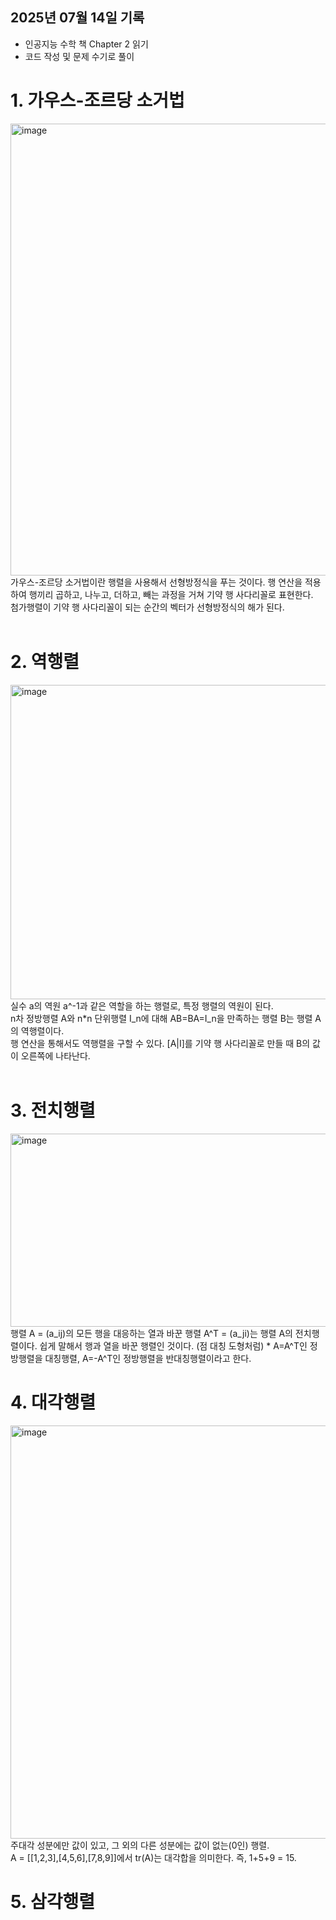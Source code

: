 ## 2025년 07월 14일 기록
- 인공지능 수학 책 Chapter 2 읽기
- 코드 작성 및 문제 수기로 풀이

<h1> 1. 가우스-조르당 소거법</h1>
<img width="1395" height="723" alt="image" src="https://github.com/user-attachments/assets/61d1b183-a303-4b45-8ffe-1f106f21b1d2" />
가우스-조르당 소거법이란 행렬을 사용해서 선형방정식을 푸는 것이다. 행 연산을 적용하여 행끼리 곱하고, 나누고, 더하고, 빼는 과정을 거쳐 기약 행 사다리꼴로 표현한다. <br> 첨가행렬이 기약 행 사다리꼴이 되는 순간의 벡터가 선형방정식의 해가 된다. <br><br>

<h1>2. 역행렬</h1>
<img width="1909" height="503" alt="image" src="https://github.com/user-attachments/assets/1e1040ed-4024-4e5c-882c-62b43a62a58b" />
실수 a의 역원 a^-1과 같은 역할을 하는 행렬로, 특정 행렬의 역원이 된다. <br> n차 정방행렬 A와 n*n 단위행렬 I_n에 대해 AB=BA=I_n을 만족하는 행렬 B는 행렬 A의 역행렬이다.
<br> 행 연산을 통해서도 역행렬을 구할 수 있다. [A|I]를 기약 행 사다리꼴로 만들 때 B의 값이 오른쪽에 나타난다. <br><br>

<h1>3. 전치행렬</h1>
<img width="934" height="309" alt="image" src="https://github.com/user-attachments/assets/3cf618ba-17a1-4e08-a1db-b4fe1ffe3c8c" />
행렬 A = (a_ij)의 모든 행을 대응하는 열과 바꾼 행렬 A^T = (a_ji)는 행렬 A의 전치행렬이다. 쉽게 말해서 행과 열을 바꾼 행렬인 것이다. (점 대칭 도형처럼)
* A=A^T인 정방행렬을 대칭행렬, A=-A^T인 정방행렬을 반대칭행렬이라고 한다.

<h1>4. 대각행렬</h1>
<img width="1723" height="661" alt="image" src="https://github.com/user-attachments/assets/5fe327a2-2bfa-40da-aafd-655b9ae693aa" />
주대각 성분에만 값이 있고, 그 외의 다른 성분에는 값이 없는(0인) 행렬. <br>
A = [[1,2,3],[4,5,6],[7,8,9]]에서 tr(A)는 대각합을 의미한다. 즉, 1+5+9 = 15. 

<h1>5. 삼각행렬</h1>

